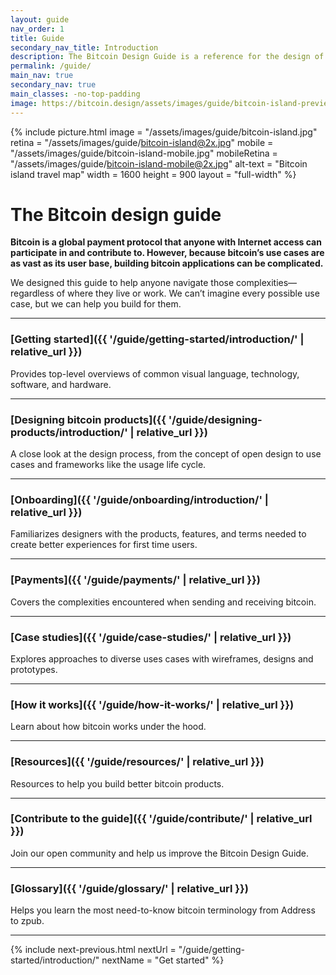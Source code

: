 ```yaml
---
layout: guide
nav_order: 1
title: Guide
secondary_nav_title: Introduction
description: The Bitcoin Design Guide is a reference for the design of bitcoin applications.
permalink: /guide/
main_nav: true
secondary_nav: true
main_classes: -no-top-padding
image: https://bitcoin.design/assets/images/guide/bitcoin-island-preview.jpg
---
```


<!--

Introduction to the guide

- Why it exists
- What's in it
- How to use it
- How to contribute

Illustration sources

- https://www.figma.com/file/qzvCvqhSRx3Jq8aywaSjlr/Bitcoin-Design-Guide-Illustrations-CO?node-id=238%3A3

-->

{% include picture.html
   image = "/assets/images/guide/bitcoin-island.jpg"
   retina = "/assets/images/guide/bitcoin-island@2x.jpg"
   mobile = "/assets/images/guide/bitcoin-island-mobile.jpg"
   mobileRetina = "/assets/images/guide/bitcoin-island-mobile@2x.jpg"
   alt-text = "Bitcoin island travel map"
   width = 1600
   height = 900
   layout = "full-width"
%}

# The Bitcoin design guide

**Bitcoin is a global payment protocol that anyone with Internet access can participate in and contribute to. However, because bitcoin’s use cases are as vast as its user base, building bitcoin applications can be complicated.**

We designed this guide to help anyone navigate those complexities—regardless of where they live or work. We can’t imagine every possible use case, but we can help you build for them.

---

### [Getting started]({{ '/guide/getting-started/introduction/' | relative_url }})

Provides top-level overviews of common visual language, technology, software, and hardware.

---

### [Designing bitcoin products]({{ '/guide/designing-products/introduction/' | relative_url }})

A close look at the design process, from the concept of open design to use cases and frameworks like the usage life cycle.

---

### [Onboarding]({{ '/guide/onboarding/introduction/' | relative_url }})

Familiarizes designers with the products, features, and terms needed to create better experiences for first time users.

---

### [Payments]({{ '/guide/payments/' | relative_url }})

Covers the complexities encountered when sending and receiving bitcoin.

---

### [Case studies]({{ '/guide/case-studies/' | relative_url }})

Explores approaches to diverse uses cases with wireframes, designs and prototypes.

---

### [How it works]({{ '/guide/how-it-works/' | relative_url }})

Learn about how bitcoin works under the hood.

---

### [Resources]({{ '/guide/resources/' | relative_url }})

Resources to help you build better bitcoin products.

---

### [Contribute to the guide]({{ '/guide/contribute/' | relative_url }})

Join our open community and help us improve the Bitcoin Design Guide.

---

### [Glossary]({{ '/guide/glossary/' | relative_url }})

Helps you learn the most need-to-know bitcoin terminology from Address to zpub.

---

{% include next-previous.html
   nextUrl = "/guide/getting-started/introduction/"
   nextName = "Get started"
%}
